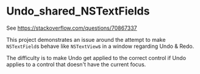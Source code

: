 # Undo_shared_NSTextFields

See https://stackoverflow.com/questions/70867337

This project demonstrates an issue around the attempt to make `NSTextField`s behave like `NSTextView`s in a window regarding Undo & Redo.

The difficulty is to make Undo get applied to the correct control if Undo applies to a control that doesn't have the current focus.
